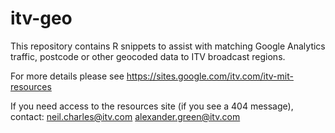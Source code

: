 
# itv-geo

This repository contains R snippets to assist with matching Google Analytics traffic, postcode or other geocoded data to ITV broadcast regions.

For more details please see https://sites.google.com/itv.com/itv-mit-resources

If you need access to the resources site (if you see a 404 message), contact:
neil.charles@itv.com
alexander.green@itv.com
